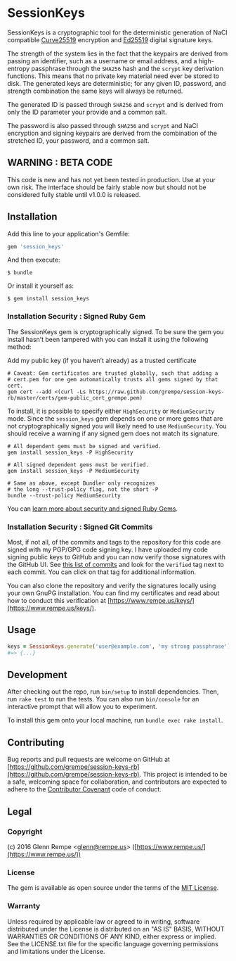 # SessionKeys

SessionKeys is a cryptographic tool for the deterministic generation of
NaCl compatible [Curve25519](https://cr.yp.to/ecdh.html) encryption and
[Ed25519](http://ed25519.cr.yp.to) digital signature keys.

The strength of the system lies in the fact that the keypairs are derived from
passing an identifier, such as a username or email address, and a high-entropy
passphrase through the `SHA256` hash and the `scrypt` key derivation
functions. This means that no private key material need ever be stored to disk.
The generated keys are deterministic; for any given ID, password, and
strength combination the same keys will always be returned.

The generated ID is passed through `SHA256` and `scrypt` and is derived from
only the ID parameter your provide and a common salt.

The password is also passed through `SHA256` and `scrypt` and NaCl encryption
and signing keypairs are derived from the combination of the stretched ID,
your password, and a common salt.

## WARNING : BETA CODE

This code is new and has not yet been tested in production. Use at your own risk.
The interface should be fairly stable now but should not be considered fully
stable until v1.0.0 is released.

## Installation

Add this line to your application's Gemfile:

``` ruby
gem 'session_keys'
```

And then execute:

``` text
$ bundle
```

Or install it yourself as:

``` text
$ gem install session_keys
```

### Installation Security : Signed Ruby Gem

The SessionKeys gem is cryptographically signed. To be sure the gem you install hasn’t
been tampered with you can install it using the following method:

Add my public key (if you haven’t already) as a trusted certificate

``` text
# Caveat: Gem certificates are trusted globally, such that adding a
# cert.pem for one gem automatically trusts all gems signed by that cert.
gem cert --add <(curl -Ls https://raw.github.com/grempe/session-keys-rb/master/certs/gem-public_cert_grempe.pem)
```

To install, it is possible to specify either `HighSecurity` or `MediumSecurity`
mode. Since the `session_keys` gem depends on one or more gems that are not cryptographically
signed you will likely need to use `MediumSecurity`. You should receive a warning
if any signed gem does not match its signature.

``` text
# All dependent gems must be signed and verified.
gem install session_keys -P HighSecurity
```

``` text
# All signed dependent gems must be verified.
gem install session_keys -P MediumSecurity
```

``` text
# Same as above, except Bundler only recognizes
# the long --trust-policy flag, not the short -P
bundle --trust-policy MediumSecurity
```

You can [learn more about security and signed Ruby Gems](http://guides.rubygems.org/security/).

### Installation Security : Signed Git Commits

Most, if not all, of the commits and tags to the repository for this code are
signed with my PGP/GPG code signing key. I have uploaded my code signing public
keys to GitHub and you can now verify those signatures with the GitHub UI.
See [this list of commits](https://github.com/grempe/session-keys-rb/commits/master)
and look for the `Verified` tag next to each commit. You can click on that tag
for additional information.

You can also clone the repository and verify the signatures locally using your
own GnuPG installation. You can find my certificates and read about how to conduct
this verification at [https://www.rempe.us/keys/](https://www.rempe.us/keys/).

## Usage

``` ruby
keys = SessionKeys.generate('user@example.com', 'my strong passphrase')
#=> {...}
```

## Development

After checking out the repo, run `bin/setup` to install dependencies. Then,
run `rake test` to run the tests. You can also run `bin/console` for an
interactive prompt that will allow you to experiment.

To install this gem onto your local machine, run `bundle exec rake install`.

## Contributing

Bug reports and pull requests are welcome on GitHub at
[https://github.com/grempe/session-keys-rb](https://github.com/grempe/session-keys-rb).
This project is intended to be a safe, welcoming space for collaboration, and
contributors are expected to adhere to the
[Contributor Covenant](http://contributor-covenant.org) code of conduct.

## Legal

### Copyright

(c) 2016 Glenn Rempe <[glenn@rempe.us](mailto:glenn@rempe.us)> ([https://www.rempe.us/](https://www.rempe.us/))

### License

The gem is available as open source under the terms of
the [MIT License](http://opensource.org/licenses/MIT).

### Warranty

Unless required by applicable law or agreed to in writing,
software distributed under the License is distributed on an
"AS IS" BASIS, WITHOUT WARRANTIES OR CONDITIONS OF ANY KIND,
either express or implied. See the LICENSE.txt file for the
specific language governing permissions and limitations under
the License.
